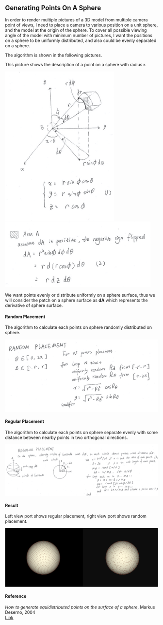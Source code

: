 ## Generating Points On A Sphere

In order to render multiple pictures of a 3D model from multiple camera point of views, I need to place a camera to various position on a unit sphere, and the model at the origin of the sphere. To cover all possible viewing angle of the model with minimum number of pictures, I want the positions on a sphere to be uniformly distributed, and also could be evenly separated on a sphere.

The algorithm is shown in the following pictures.  

This picture shows the description of a point on a sphere with radius **r**.    
<div>
<img src="images/figure.png" alt="figure" width=360>
<img src="images/derivative_A.png" alt="derivative_A" width=480>
</div>

We want points evenly or distribute uniformly on a sphere surface, thus we will consider the patch on a sphere surface as **dA** which represents the derivative of sphere surface.

#### Random Placement

The algorithm to calculate each points on sphere randomly distributed on sphere.  

<img src="images/random_placement.png" alt="random_placement" width=640>  

#### Regular Placement

The algorithm to calculate each points on sphere separate evenly with some distance between nearby points in two orthogonal directions.

<img src="images/regular_placement.png" alt="random_placement">  

#### Result

Left view port shows regular placement, right view port shows random placement.  

<img src="images/result.png" width=1280>  

#### Reference
_How to generate equidistributed points on the surface of a sphere_, Markus Deserno, 2004  
[Link](https://www.cmu.edu/biolphys/deserno/pdf/sphere_equi.pdf)
